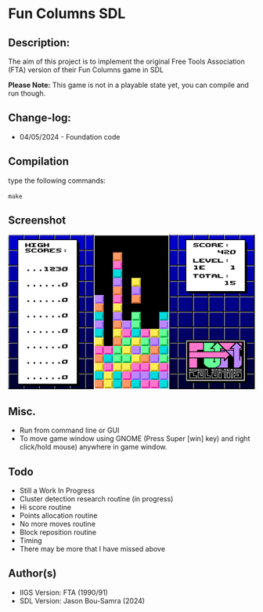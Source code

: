 # Fun Columns SDL

## Description:
The aim of this project is to implement the original Free Tools Association (FTA) version of their Fun Columns game in SDL

<b>Please Note:</b> This game is not in a playable state yet, you can compile and run though.

## Change-log:

* 04/05/2024 - Foundation code

## Compilation
type the following commands:

`make`

## Screenshot
![Fun Columns](https://raw.githubusercontent.com/bou-samra/Fun-Columns-SDL/main/img/fun-columns.png)

## Misc.
* Run from command line or GUI
* To move game window using GNOME (Press Super [win] key) and right click/hold mouse) anywhere in game window.

## Todo
* Still a Work In Progress
* Cluster detection research routine (in progress)
* Hi score routine
* Points allocation routine
* No more moves routine
* Block reposition routine
* Timing
* There may be more that I have missed above

## Author(s)
* IIGS Version: FTA (1990/91)
* SDL Version: Jason Bou-Samra (2024)
